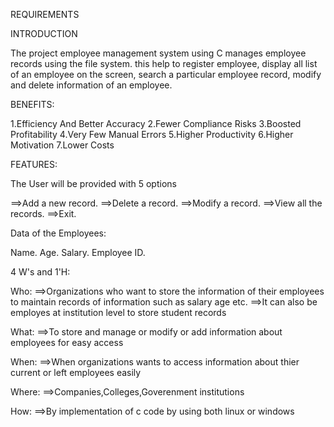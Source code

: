 REQUIREMENTS

INTRODUCTION

The project employee management system using C manages employee records using the file system. this help to register employee, display all list of an employee on the screen, search a  particular employee record, modify and delete information of an employee.

BENEFITS:

1.Efficiency And Better Accuracy
2.Fewer Compliance Risks
3.Boosted Profitability
4.Very Few Manual Errors
5.Higher Productivity
6.Higher Motivation
7.Lower Costs

FEATURES:

The User will be provided with 5 options

==>Add a new record.
==>Delete a record.
==>Modify a record.
==>View all the records.
==>Exit.


Data of the Employees:

Name.
Age.
Salary.
Employee ID.


4 W's and 1'H:

Who:
==>Organizations who want to store the information of their employees to maintain records of information such as salary age etc.
==>It can also be employes at institution level to store student records

What:
==>To store and manage or modify or add information about employees for easy access

When:
==>When organizations wants to access information about thier current or left employees easily

Where:
==>Companies,Colleges,Goverenment institutions

How:
==>By implementation of c code by using both linux or windows



